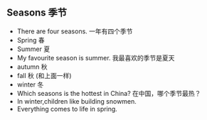 ## Seasons 季节
* There are four seasons. 一年有四个季节
* Spring 春
* Summer 夏
* My favourite season is summer. 我最喜欢的季节是夏天
* autumn 秋
* fall 秋 (和上面一样)
* winter 冬
* Which seasons is the hottest in China? 在中国，哪个季节最热？
* In winter,children like building snowmen.
* Everything comes to life in spring.

